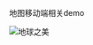 地图移动端相关demo

![地球之美](https://user-images.githubusercontent.com/10151414/147548374-06af0d10-3689-4a30-aa43-f5b09ac84202.jpg)
